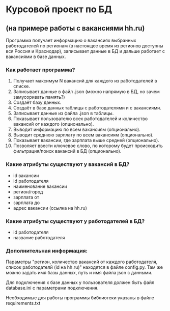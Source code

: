 # Курсовой проект по БД
## (на примере работы с вакансиями hh.ru)

Программа получает информацию о вакансиях выбранных работодателей по регионам (в настоящее время из регионов доступны вся Россия и Краснодар), записывает данные в БД и дальше работает с вакансиями в базе данных.

### Как работает программа?
1. Получает максимум N вакансий для каждого из работодателей в списке.
2. Записывает данные в файл .json (можно напрямую в БД, но зачем замусоривать память?)
3. Создаёт базу данных.
4. Создаёт в базе данных таблицы с работодателями и с вакансиями.
5. Записывает данные из файла .json в таблицы.
6. Показывает пользователю всех работодателей и количество вакансий от каждого (опционально).
7. Выводит информацию по всем вакансиям (опционально).
8. Выводит среднюю зарплату по всем вакансиям (опционально).
9. Показывает вакансии, где зарплата выше средней (опционально).
10. Позволяет ввести ключевое слово, по которому будет происходить фильтрация/поиск вакансий в БД (опционально).

### Какие атрибуты существуют у вакансий в БД?

- id вакансии
- id работодателя
- наименование вакансии
- регион/город
- зарплата от
- зарплата до
- адрес вакансии (ссылка на hh.ru)

### Какие атрибуты существуют у работодателей в БД?

- id работодателя
- название работодателя

### Дополнительная информация:

Параметры "регион, количество вакансий от каждого работодателя, список работодателй (id на hh.ru)" находятся в файле config.py. Там же можно задать имя базы данных, путь и имя файла json с данными.

Для подключения к базе данных у пользователя должен быть файл database.ini с параметрами подключения.

Необходимые для работы программы библиотеки указаны в файле requirements.txt